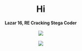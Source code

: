 <h1 align="center">Hi</h1>
<p align="center">
  <b>Lazar 16, RE Cracking Stega Coder</b>
  <br></br>
  <img src="https://cdn.discordapp.com/attachments/851142393863602246/857282738381389845/playboi-carti-travis-scott-1-1000x750.jpg">
  <br></br>
  <img src="https://discord.c99.nl/widget/theme-4/843806987778654219.png">
